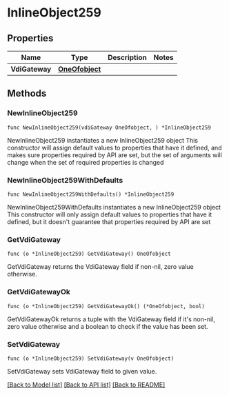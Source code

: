 # InlineObject259

## Properties

Name | Type | Description | Notes
------------ | ------------- | ------------- | -------------
**VdiGateway** | [**OneOfobject**](oneOf&lt;object&gt;.md) |  | 

## Methods

### NewInlineObject259

`func NewInlineObject259(vdiGateway OneOfobject, ) *InlineObject259`

NewInlineObject259 instantiates a new InlineObject259 object
This constructor will assign default values to properties that have it defined,
and makes sure properties required by API are set, but the set of arguments
will change when the set of required properties is changed

### NewInlineObject259WithDefaults

`func NewInlineObject259WithDefaults() *InlineObject259`

NewInlineObject259WithDefaults instantiates a new InlineObject259 object
This constructor will only assign default values to properties that have it defined,
but it doesn't guarantee that properties required by API are set

### GetVdiGateway

`func (o *InlineObject259) GetVdiGateway() OneOfobject`

GetVdiGateway returns the VdiGateway field if non-nil, zero value otherwise.

### GetVdiGatewayOk

`func (o *InlineObject259) GetVdiGatewayOk() (*OneOfobject, bool)`

GetVdiGatewayOk returns a tuple with the VdiGateway field if it's non-nil, zero value otherwise
and a boolean to check if the value has been set.

### SetVdiGateway

`func (o *InlineObject259) SetVdiGateway(v OneOfobject)`

SetVdiGateway sets VdiGateway field to given value.



[[Back to Model list]](../README.md#documentation-for-models) [[Back to API list]](../README.md#documentation-for-api-endpoints) [[Back to README]](../README.md)


